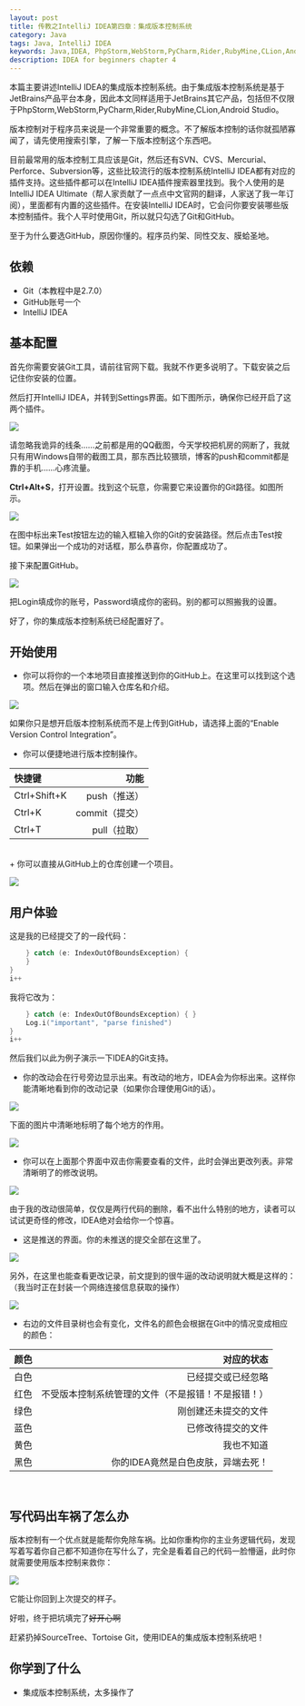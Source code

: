 ```yaml
---
layout: post
title: 传教之IntelliJ IDEA第四章：集成版本控制系统
category: Java
tags: Java, IntelliJ IDEA
keywords: Java,IDEA, PhpStorm,WebStorm,PyCharm,Rider,RubyMine,CLion,Android Studio,Git,GitHub
description: IDEA for beginners chapter 4
---
```


本篇主要讲述IntelliJ IDEA的集成版本控制系统。由于集成版本控制系统是基于JetBrains产品平台本身，因此本文同样适用于JetBrains其它产品，包括但不仅限于PhpStorm,WebStorm,PyCharm,Rider,RubyMine,CLion,Android Studio。

版本控制对于程序员来说是一个非常重要的概念。不了解版本控制的话你就孤陋寡闻了，请先使用搜索引擎，了解一下版本控制这个东西吧。

目前最常用的版本控制工具应该是Git，然后还有SVN、CVS、Mercurial、Perforce、Subversion等，这些比较流行的版本控制系统IntelliJ IDEA都有对应的插件支持。这些插件都可以在IntelliJ IDEA插件搜索器里找到。我个人使用的是IntelliJ IDEA Ultimate（帮人家贡献了一点点中文官网的翻译，人家送了我一年订阅），里面都有内置的这些插件。在安装IntelliJ IDEA时，它会问你要安装哪些版本控制插件。我个人平时使用Git，所以就只勾选了Git和GitHub。

至于为什么要选GitHub，原因你懂的。程序员约架、同性交友、膜蛤圣地。

## 依赖

- Git（本教程中是2.7.0）
- GitHub账号一个
- IntelliJ IDEA

## 基本配置

首先你需要安装Git工具，请前往官网下载。我就不作更多说明了。下载安装之后记住你安装的位置。

然后打开IntelliJ IDEA，并转到Settings界面。如下图所示，确保你已经开启了这两个插件。

<p><img src="https://coding.net/u/ice1000/p/Images/git/raw/master/blog-img/old/java/idea4/1.png" align="center"></p>

请忽略我诡异的线条……之前都是用的QQ截图，今天学校把机房的网断了，我就只有用Windows自带的截图工具，那东西比较猥琐，博客的push和commit都是靠的手机……心疼流量。

**Ctrl+Alt+S**，打开设置。找到这个玩意，你需要它来设置你的Git路径。如图所示。

<p><img src="https://coding.net/u/ice1000/p/Images/git/raw/master/blog-img/old/java/idea4/2.png" align="center"></p>

在图中标出来Test按钮左边的输入框输入你的Git的安装路径。然后点击Test按钮。如果弹出一个成功的对话框，那么恭喜你，你配置成功了。

接下来配置GitHub。

<p><img src="https://coding.net/u/ice1000/p/Images/git/raw/master/blog-img/old/java/idea4/3.png" align="center"></p>

把Login填成你的账号，Password填成你的密码。别的都可以照搬我的设置。

好了，你的集成版本控制系统已经配置好了。

## 开始使用

+ 你可以将你的一个本地项目直接推送到你的GitHub上。在这里可以找到这个选项。然后在弹出的窗口输入仓库名和介绍。

<p><img src="https://coding.net/u/ice1000/p/Images/git/raw/master/blog-img/old/java/idea4/4.png" align="center"></p>

如果你只是想开启版本控制系统而不是上传到GitHub，请选择上面的“Enable Version Control Integration”。

+ 你可以便捷地进行版本控制操作。

快捷键 | 功能
:---|---:
Ctrl+Shift+K| push（推送）
Ctrl+K | commit（提交）
Ctrl+T | pull（拉取）

<br/>
+ 你可以直接从GitHub上的仓库创建一个项目。

<p><img src="https://coding.net/u/ice1000/p/Images/git/raw/master/blog-img/old/java/idea4/5.png" align="center"></p>

## 用户体验

这是我的已经提交了的一段代码：

```swift
	} catch (e: IndexOutOfBoundsException) {
	}
}
i++
```

我将它改为：

```swift
	} catch (e: IndexOutOfBoundsException) { }
	Log.i("important", "parse finished")
}
i++
```

然后我们以此为例子演示一下IDEA的Git支持。

+ 你的改动会在行号旁边显示出来。有改动的地方，IDEA会为你标出来。这样你能清晰地看到你的改动记录（如果你合理使用Git的话）。

<p><img src="https://coding.net/u/ice1000/p/Images/git/raw/master/blog-img/old/java/idea4/6.png" align="center"></p>

下面的图片中清晰地标明了每个地方的作用。

<p><img src="https://coding.net/u/ice1000/p/Images/git/raw/master/blog-img/old/java/idea4/7.png" align="center"></p>

+ 你可以在上面那个界面中双击你需要查看的文件，此时会弹出更改列表。非常清晰明了的修改说明。

<p><img src="https://coding.net/u/ice1000/p/Images/git/raw/master/blog-img/old/java/idea4/8.png" align="center"></p>

由于我的改动很简单，仅仅是两行代码的删除，看不出什么特别的地方，读者可以试试更奇怪的修改，IDEA绝对会给你一个惊喜。

+ 这是推送的界面。你的未推送的提交全部在这里了。

<p><img src="https://coding.net/u/ice1000/p/Images/git/raw/master/blog-img/old/java/idea4/9.png" align="center"></p>

另外，在这里也能查看更改记录，前文提到的很牛逼的改动说明就大概是这样的：（我当时正在封装一个网络连接信息获取的操作）

<p><img src="https://coding.net/u/ice1000/p/Images/git/raw/master/blog-img/old/java/idea4/10.png" align="center"></p>

+ 右边的文件目录树也会有变化，文件名的颜色会根据在Git中的情况变成相应的颜色：

颜色|对应的状态
:---|---:
白色|已经提交或已经忽略
红色|不受版本控制系统管理的文件（不是报错！不是报错！）
绿色|刚创建还未提交的文件
蓝色|已修改待提交的文件
黄色|我也不知道
黑色|你的IDEA竟然是白色皮肤，异端去死！

<br/>

## 写代码出车祸了怎么办

版本控制有一个优点就是能帮你免除车祸。比如你重构你的主业务逻辑代码，发现写着写着你自己都不知道你在写什么了，完全是看着自己的代码一脸懵逼，此时你就需要使用版本控制来救你：

<p><img src="https://coding.net/u/ice1000/p/Images/git/raw/master/blog-img/old/java/idea4/11.png" align="center"></p>

它能让你回到上次提交的样子。

好啦，终于把坑填完了~~好开心啊~~

赶紧扔掉SourceTree、Tortoise Git，使用IDEA的集成版本控制系统吧！

## 你学到了什么

+ 集成版本控制系统，太多操作了




